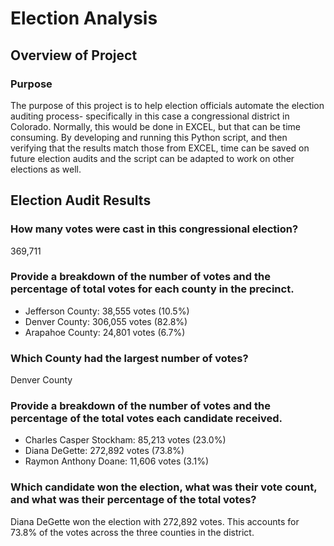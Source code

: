 # Election Analysis

## Overview of Project

### Purpose
The purpose of this project is to help election officials automate the election auditing process- specifically in this case a congressional district in Colorado. Normally, this would be done in EXCEL, but that can be time consuming. By developing and running this Python script, and then verifying that the results match those from EXCEL, time can be saved on future election audits and the script can be adapted to work on other elections as well.

## Election Audit Results

### How many votes were cast in this congressional election?
369,711

### Provide a breakdown of the number of votes and the percentage of total votes for each county in the precinct.
- Jefferson County: 38,555 votes (10.5%)
- Denver County: 306,055 votes (82.8%)
- Arapahoe County: 24,801 votes (6.7%)

### Which County had the largest number of votes?
Denver County

### Provide a breakdown of the number of votes and the percentage of the total votes each candidate received.
- Charles Casper Stockham: 85,213 votes (23.0%)
- Diana DeGette: 272,892 votes (73.8%)
- Raymon Anthony Doane: 11,606 votes (3.1%)

### Which candidate won the election, what was their vote count, and what was their percentage of the total votes?
Diana DeGette won the election with 272,892 votes. This accounts for 73.8% of the votes across the three counties in the district.
